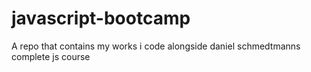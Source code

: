 # javascript-bootcamp
A repo that contains my works i code alongside  daniel schmedtmanns complete js course
